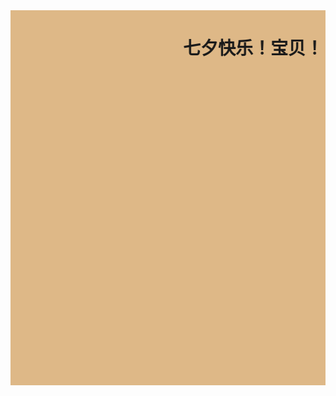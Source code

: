
<marquee bgcolor="burlywood" loop="10000" behavior="alternate" scrollamount="10" height="600px" >
		<h1>七夕快乐！宝贝！<h1>
		</marquee>
